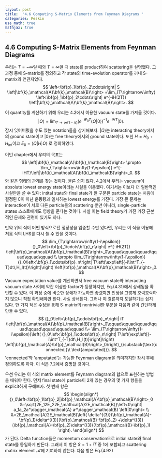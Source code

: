 ```yaml
---
layout: post
title:  "4.6 Computing S-Matrix Elements from Feynman Diagrams "
categories: Peskin
use_math: true
mathjax: true
---
```

## 4.6 Computing S-Matrix Elements from Feynman Diagrams
우리는 $T=-\infty$일 때와 $T=\infty$일 때 state를 product하여 scattering을 설명했다. 그 과정 중에
S-matrix를 정의하고 각 state의 time-evolution operator를 꺼내 S-matrix와 연관지었다.
$$
  \left<\bf{p}_1\bf{p}_2\cdots\right|
  S
  \left|\bf{k}_\mathcal{A}\bf{k}_\mathcal{B}\right>
  =\lim_{T\rightarrow\infty}
  \left<\bf{p}_1\bf{p}_2\cdots\right|
  e^{-iH(2T)}
  \left|\bf{k}_\mathcal{A}\bf{k}_\mathcal{B}\right>.
$$

이 quantity를 계산하기 위해 우리는 4.2에서 이용한 vacuum state를 가져올 것이다.
$$
\left|\Omega\right>=\lim_{T\rightarrow\infty(1-i\epsilon)}
\left(e^{-iE_0T}\left<\Omega|0\right>\right)^{-1}e^{-iHT}\left|0\right>.
$$
잠시 잊어버렸을 수도 있는 notation들을 상기해보자.
$\left|\Omega\right>$는 interacting theory에서의 ground state이고
$\left|0\right>$는 free theory에서의 ground state이다. 또한
$H=H_0+H_{\text{int}}$이고 $E_0= \left<\Omega\right|H\left|\Omega\right>$
로 정의하였다.

이번 chapter에서 우리의 목표는
$$
 \left|\bf{k}_\mathcal{A}\bf{k}_\mathcal{B}\right>
 \propto \lim_{T\rightarrow\infty(1-i\epsilon)}
 e^{-iHT}\left|\bf{k}_\mathcal{A}\bf{k}_\mathcal{B}\right>_0.
$$
와 같은 형태의 관계를 찾는 것이다. 물론 쉽지 않다. 4.2에서 우리는 vacuum이 absolute lowest energy state이라는 사실을 이용했다.
여기서는 이보다 더 일반적인 사실만을 쓸 수 있다: intital state와 final state가 잘 구분된 particle state는 처음에 결정된 0이 아닌 운동량과 일치하는 lowest energy를 가진다. 가장 큰 문제는 interaction이 서로 다른 particle들의 scattering 뿐만 아니라, single-particle states 스스로에게도 영향을 준다는 것이다. 사실 이는 field theory가 가진 가장 근본적인 문제와 관련이 있기도 하다.

만약 위의 식이 어떤 방식으로던 정당성을 입증할 수만 있다면, 우리는 이 식을 이용해 처음 식의 LHS를 다시 쓸 수 있을 것이다.
$$
\lim_{T\rightarrow\infty(1-i\epsilon)}
  {}_0\left<\bf{p}_1\cdots\bf{p}_n\right|
  e^{-iH(2T)}
  \left|\bf{p}_\mathcal{A}\bf{p}_\mathcal{B}\right>_0\qquad\qquad\qquad\qquad\qquad\qquad
    \\ \propto
   \lim_{T\rightarrow\infty(1-i\epsilon)}
  {}_0\left<\bf{p}_1\cdots\bf{p}_n\right|
  T\left(\exp\left[{-i\int^T_{-T}dt\,H_I(t)}\right]\right)
  \left|\bf{p}_\mathcal{A}\bf{p}_\mathcal{B}\right>_0.
$$
Vacuum expectation value를 계산하면서 free vacuum state와 interacting vacuum state 사이에 약간 이상한 factor가 등장하지만, Eq.(4.31)에서 상쇄됨을 확인할 수 있다. 이 과정 중에 비슷한 상쇄가 가능하면 좋겠지만 인생을 그렇게 호락호락하지 않으니 직접 확인해야만 한다. 사실 상쇄된다. 그러나 이 결론까지 도달하기는 쉽지 않다. 한 가지 작은 수정을 통해 S-matrix의 nontrivial한 부분을 다음과 같이 간단하게 만들 수 있다.
$$
 {}_0\left<\bf{p}_1\cdots\bf{p}_n\right|
  iT
  \left|\bf{p}_\mathcal{A}\bf{p}_\mathcal{B}\right>_0\qquad\qquad\qquad\qquad\qquad\qquad\qquad\qquad
    \\=
   \lim_{T\rightarrow\infty(1-i\epsilon)}\left(
  {}_0\left<\bf{p}_1\cdots\bf{p}_n\right|
  T\left(\exp\left[{-i\int^T_{-T}dt\,H_I(t)}\right]\right)
  \left|\bf{p}_\mathcal{A}\bf{p}_\mathcal{B}\right>_0\right)_{\substack{\text{connected,}\\ \text{amputated}}}.
$$
'connected'와 'amputated'는 가능한 Feynman diagram을 의미하지만 잠시 후에 정의하도록 하자. 이 식은 7.2에서 증명할 것이다.

우선 우리는 이 식의 matrix element를 Feynamn diagram의 합으로 표현하는 방법을 배워야 한다. 먼저 final state에 particle이 2개 있는 경우의 몇 가지 항들을 explicit하게 구해보자. 첫 번째 항은
$$
\begin{align*}
{}_0\left<\bf{p}_1\bf{p}_2|\bf{p}_\mathcal{A}\bf{p}_\mathcal{B}\right>_0
&=\sqrt{2E_12E_22E_\mathcal{A}2E_\mathcal{B}}\left<0\right|
  a_1a_2a^\dagger_\mathcal{A} a^\dagger_\mathcal{B}
  \left|0\right>  \\
&=2E_\mathcal{A}2E_\mathcal{B}\left(
  \delta^{(3)}(\bf{p}_\mathcal{A}-\bf{p}_1)\delta^{(3)}(\bf{p}_\mathcal{B}-\bf{p}_2)
  +\delta^{(3)}(\bf{p}_\mathcal{A}-\bf{p}_2)\delta^{(3)}(\bf{p}_\mathcal{B}-\bf{p}_1)
\right).
\end{align*}
$$
가 된다. Delta function들은 momentum conservation으로 initial state와 final state를 동일하게 만든다. 그래서 이 항은
$S=1+iT$ 중 $1$에 포함되고 scattering matrix element $\mathcal{M}$에 기여하지 않는다.
다음 항은 Eq.(4.92)
<!-- You’ll find this post in your `_posts` directory. Go ahead and edit it and re-build the site to see your changes. You can rebuild the site in many different ways, but the most common way is to run `jekyll serve`, which launches a web server and auto-regenerates your site when a file is updated.

Jekyll requires blog post files to be named according to the following format:

`YEAR-MONTH-DAY-title.MARKUP`

Where `YEAR` is a four-digit number, `MONTH` and `DAY` are both two-digit numbers, and `MARKUP` is the file extension representing the format used in the file. After that, include the necessary front matter. Take a look at the source for this post to get an idea about how it works.

Jekyll also offers powerful support for code snippets:

{% highlight ruby %}
def print_hi(name)
  puts "Hi, #{name}"
end
print_hi('Tom')
#=> prints 'Hi, Tom' to STDOUT.
{% endhighlight %}

Check out the [Jekyll docs][jekyll-docs] for more info on how to get the most out of Jekyll. File all bugs/feature requests at [Jekyll’s GitHub repo][jekyll-gh]. If you have questions, you can ask them on [Jekyll Talk][jekyll-talk].

[jekyll-docs]: https://jekyllrb.com/docs/home
[jekyll-gh]:   https://github.com/jekyll/jekyll
[jekyll-talk]: https://talk.jekyllrb.com/ -->
